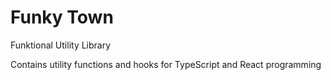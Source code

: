 Funky Town
===

Funktional Utility Library

Contains utility functions and hooks for TypeScript and React programming